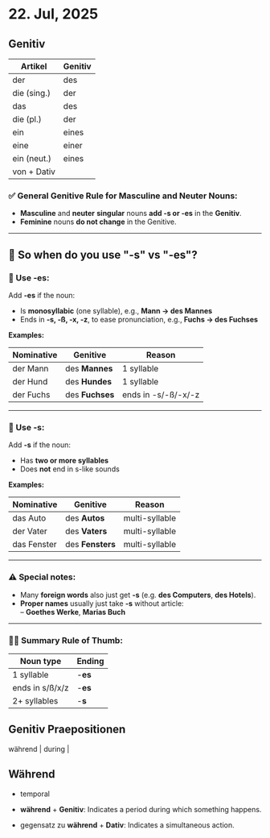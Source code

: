 # 22. Jul, 2025

## Genitiv
| Artikel      | Genitiv |
|--------------|---------|
| der          | des     |
| die (sing.)  | der     |
| das          | des     |
| die (pl.)    | der     |
| ein          | eines   |
| eine         | einer   |
| ein (neut.)  | eines   |
| von + Dativ  |         |

### ✅ **General Genitive Rule for Masculine and Neuter Nouns:**

- **Masculine** and **neuter** **singular** nouns **add -s or -es** in the **Genitiv**.
- **Feminine** nouns **do not change** in the Genitive.

* * *

## 🧠 So when do you use "-s" vs "-es"?

### 🔹 Use **-es**:

Add **-es** if the noun:

- Is **monosyllabic** (one syllable), e.g., **Mann → des Mannes**
- Ends in **-s, -ß, -x, -z**, to ease pronunciation, e.g., **Fuchs → des Fuchses**

**Examples:**

| Nominative | Genitive | Reason |
| --- | --- | --- |
| der Mann | des **Mannes** | 1 syllable |
| der Hund | des **Hundes** | 1 syllable |
| der Fuchs | des **Fuchses** | ends in -s/-ß/-x/-z |

* * *

### 🔹 Use **-s**:

Add **-s** if the noun:

- Has **two or more syllables**
- Does **not** end in s-like sounds

**Examples:**

| Nominative | Genitive | Reason |
| --- | --- | --- |
| das Auto | des **Autos** | multi-syllable |
| der Vater | des **Vaters** | multi-syllable |
| das Fenster | des **Fensters** | multi-syllable |

* * *

### ⚠️ Special notes:

- Many **foreign words** also just get **-s** (e.g. **des Computers**, **des Hotels**).
- **Proper names** usually just take **-s** without article:  
– **Goethes Werke**, **Marias Buch**

* * *

### 👩‍🏫 Summary Rule of Thumb:

| Noun type | Ending |
| --- | --- |
| 1 syllable | -**es** |
| ends in s/ß/x/z | -**es** |
| 2+ syllables | -**s** |


## Genitiv Praepositionen


während | during |

## Während

- temporal

- **während** + **Genitiv**: Indicates a period during which something happens.

- gegensatz zu **während** + **Dativ**: Indicates a simultaneous action.